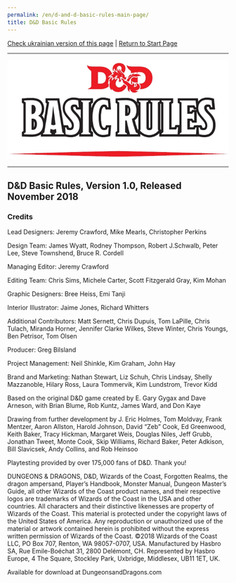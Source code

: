 ```yaml
---
permalink: /en/d-and-d-basic-rules-main-page/
title: D&D Basic Rules
---
```


[Check ukrainian version of this page](../ua/IndexPage.md) | [Return to Start Page](../../../index.md)

***

![cover]

***

## D&D Basic Rules, Version 1.0, Released November 2018

### Credits

Lead Designers: Jeremy Crawford, Mike Mearls, Christopher Perkins

Design Team: James Wyatt, Rodney Thompson, Robert J.Schwalb, Peter Lee, Steve Townshend, Bruce R. Cordell

Managing Editor: Jeremy Crawford

Editing Team: Chris Sims, Michele Carter, Scott Fitzgerald Gray, Kim Mohan

Graphic Designers: Bree Heiss, Emi Tanji

Interior Illustrator: Jaime Jones, Richard Whitters

Additional Contributors: Matt Sernett, Chris Dupuis, Tom LaPille, Chris Tulach, Miranda Horner, Jennifer Clarke Wilkes, Steve Winter, Chris Youngs, Ben Petrisor, Tom Olsen

Producer: Greg Bilsland

Project Management: Neil Shinkle, Kim Graham, John Hay

Brand and Marketing: Nathan Stewart, Liz Schuh, Chris Lindsay, Shelly Mazzanoble, Hilary Ross, Laura Tommervik, Kim Lundstrom, Trevor Kidd

Based on the original D&D game created by E. Gary Gygax and Dave Arneson, with Brian Blume, Rob Kuntz, James Ward, and Don Kaye

Drawing from further development by J. Eric Holmes, Tom Moldvay, Frank Mentzer, Aaron Allston, Harold Johnson, David “Zeb” Cook, Ed Greenwood, Keith Baker, Tracy Hickman, Margaret Weis, Douglas Niles, Jeff Grubb, Jonathan Tweet, Monte Cook, Skip Williams, Richard Baker, Peter Adkison, Bill Slavicsek, Andy Collins, and Rob Heinsoo

Playtesting provided by
over 175,000 fans of D&D. Thank you!

DUNGEONS & DRAGONS, D&D, Wizards of the Coast, Forgotten Realms, the dragon ampersand, Player’s Handbook, Monster Manual, Dungeon Master’s Guide, all other Wizards of the Coast product names, and their respective logos are trademarks of Wizards of the Coast in the USA and other countries. All characters and their distinctive likenesses are property of Wizards of the Coast. This material is protected under the copyright laws of the United States of America. Any reproduction or unauthorized use of the material or artwork contained herein is prohibited without the express written permission of Wizards of the Coast. ©2018 Wizards of the Coast LLC, PO Box 707, Renton, WA 98057-0707, USA. Manufactured by Hasbro SA, Rue Emile-Boéchat 31, 2800 Delémont, CH. Represented by Hasbro Europe, 4 The Square, Stockley Park, Uxbridge, Middlesex, UB11 1ET, UK.

Available for download at DungeonsandDragons.com

<!--Web links ref-->

<!--Image links ref-->

[cover]: ../../resources/img/cover.jpg
